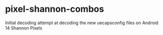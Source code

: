 # pixel-shannon-combos
Initial decoding attempt at decoding the new uecapsconfig files on Android 14 Shannon Pixels
